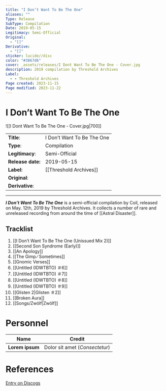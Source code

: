 ```yaml
---
title: "I Don’t Want To Be The One"
aliases: ""
Type: Release
SubType: Compilation
Date: 2019-05-15
Legitimacy: Semi-Official
Original:
  - "[]"
Derivative:
  - "[]"
sticker: lucide//disc
color: "#3867d6"
cover: _assets/releases/I Dont Want To Be The One - Cover.jpg
description: 2019 compilation by Threshold Archives
Label:
  - - Threshold Archives
Page created: 2023-11-15
Page modified: 2023-11-22
---
```


# I Don’t Want To Be The One

![[I Dont Want To Be The One - Cover.jpg|700]]

|  |  |
| --- | --- |
| __Title__: | I Don’t Want To Be The One |
| __Type__: | Compilation |
| __Legitimacy__: | Semi-Official |
| __Release date:__ | 2019-05-15 |
| __Label:__ | [[Threshold Archives]] |
| __Original__: |  |
| __Derivative__: |  |

---

*__I Don’t Want To Be The One__* is a semi-official compilation by Coil, released on May. 12th, 2019 by Threshold Archives. It collects a number of rare and unreleased recording from around the time of [[Astral Disaster]].

## Tracklist

1. [[I Don’t Want To Be The One (Unissued Mix 2)]]
2. [[Second Son Syndrome (Early)]]
3. [[An Apology]]
4. [[The Gimp ∕ Sometimes]]
5. [[Gnomic Verses]]
6. [[Untitled (IDWTBTO) ＃6]]
7. [[Untitled (IDWTBTO) ＃7]]
8. [[Untitled (IDWTBTO) ＃8]]
9. [[Untitled (IDWTBTO) ＃9]]
10. [[Glisten 2|Glisten ＃2]]
11. [[Broken Aura]]
12. [[Songs/Zwölf|Zwölf]]

# Personnel

| __Name__ |__Credit__ |
| --- | --- |
|__Lorem ipsum__|Dolor sit amet (*Consectetur*)|

# References

[Entry on Discogs](https://www.discogs.com/release/13635439-Coil-I-Dont-Want-To-Be-The-One)
